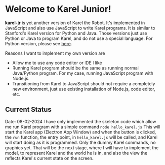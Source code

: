 # Welcome to Karel Junior!

**karel-jr** is yet another version of Karel the Robot. It's implemented in JavaScript and also use JavaScript to write Karel programs. It is similar to Stanford's Karel version for Python and Java. Those versions just use Python or Java to program Karel, and do not use a special language. For Python version, please see [here](https://pypi.org/project/stanfordkarel/).

Reasons I want to implement my own version are
 - Allow me to use any code editor or IDE I like
 - Running Karel program should be the same as running normal Java/Python program. For my case, running JavaScript program with Node.js.
 - Transitioning from Karel to JavaScript should not require a completely new environment, just use existing installation of Node.js, code editor, etc. 

## Current Status
Date: 08-02-2024
I have only implemented the skeleton code which allow me run Karel program with a simple command
`node hello_karel.js`
This will start the Karel app (Electron App Window) and when the button is clicked, the `run` function, the entry point,   in `hello_karel.js` will be called, and Karel will start doing as it is programmed. Only the dummy Karel commands, no graphics yet. That will be the next stage, where I will have to implement the model, to represent Karel and the world he is in, and also the view the reflects Karel's current state on the screen.